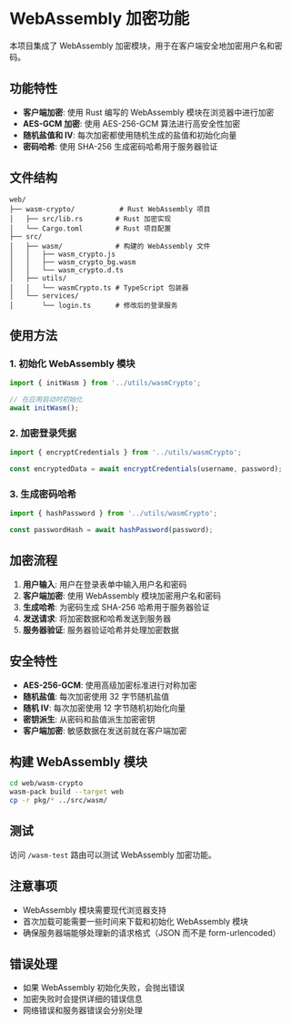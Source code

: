 # WebAssembly 加密功能

本项目集成了 WebAssembly 加密模块，用于在客户端安全地加密用户名和密码。

## 功能特性

- **客户端加密**: 使用 Rust 编写的 WebAssembly 模块在浏览器中进行加密
- **AES-GCM 加密**: 使用 AES-256-GCM 算法进行高安全性加密
- **随机盐值和 IV**: 每次加密都使用随机生成的盐值和初始化向量
- **密码哈希**: 使用 SHA-256 生成密码哈希用于服务器验证

## 文件结构

```
web/
├── wasm-crypto/           # Rust WebAssembly 项目
│   ├── src/lib.rs        # Rust 加密实现
│   └── Cargo.toml        # Rust 项目配置
├── src/
│   ├── wasm/             # 构建的 WebAssembly 文件
│   │   ├── wasm_crypto.js
│   │   ├── wasm_crypto_bg.wasm
│   │   └── wasm_crypto.d.ts
│   ├── utils/
│   │   └── wasmCrypto.ts # TypeScript 包装器
│   └── services/
│       └── login.ts      # 修改后的登录服务
```

## 使用方法

### 1. 初始化 WebAssembly 模块

```typescript
import { initWasm } from '../utils/wasmCrypto';

// 在应用启动时初始化
await initWasm();
```

### 2. 加密登录凭据

```typescript
import { encryptCredentials } from '../utils/wasmCrypto';

const encryptedData = await encryptCredentials(username, password);
```

### 3. 生成密码哈希

```typescript
import { hashPassword } from '../utils/wasmCrypto';

const passwordHash = await hashPassword(password);
```

## 加密流程

1. **用户输入**: 用户在登录表单中输入用户名和密码
2. **客户端加密**: 使用 WebAssembly 模块加密用户名和密码
3. **生成哈希**: 为密码生成 SHA-256 哈希用于服务器验证
4. **发送请求**: 将加密数据和哈希发送到服务器
5. **服务器验证**: 服务器验证哈希并处理加密数据

## 安全特性

- **AES-256-GCM**: 使用高级加密标准进行对称加密
- **随机盐值**: 每次加密使用 32 字节随机盐值
- **随机 IV**: 每次加密使用 12 字节随机初始化向量
- **密钥派生**: 从密码和盐值派生加密密钥
- **客户端加密**: 敏感数据在发送前就在客户端加密

## 构建 WebAssembly 模块

```bash
cd web/wasm-crypto
wasm-pack build --target web
cp -r pkg/* ../src/wasm/
```

## 测试

访问 `/wasm-test` 路由可以测试 WebAssembly 加密功能。

## 注意事项

- WebAssembly 模块需要现代浏览器支持
- 首次加载可能需要一些时间来下载和初始化 WebAssembly 模块
- 确保服务器端能够处理新的请求格式（JSON 而不是 form-urlencoded）

## 错误处理

- 如果 WebAssembly 初始化失败，会抛出错误
- 加密失败时会提供详细的错误信息
- 网络错误和服务器错误会分别处理 